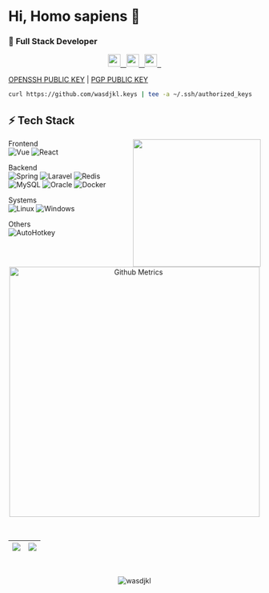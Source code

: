 # Hi, Homo sapiens 👋

<!--
**wasdjkl/wasdjkl** is a ✨ _special_ ✨ repository because its `README.md` (this file) appears on your GitHub profile.

Here are some ideas to get you started:

- 🔭 I’m currently working on ...
- 🌱 I’m currently learning ...
- 👯 I’m looking to collaborate on ...
- 🤔 I’m looking for help with ...
- 💬 Ask me about ...
- 📫 How to reach me: ...
- 😄 Pronouns: ...
- ⚡ Fun fact: ...
-->

<!-- <h1>Hi, Homo sapiens 👋</h1> -->

### 👷 **Full Stack Developer**  


<p align="center">

<a target="_blank" href=https://twitter.com/wasdjkl_>
  <img height="25" width="25" src="https://abs.twimg.com/favicons/twitter.ico" />
  &nbsp;
</a>

<a target="_blank" href=mailto:wasd_jkl@outlook.com>
  <img height="25" width="25" src="https://outlook-1.cdn.office.net/assets/mail/pwa/v1/pngs/apple-touch-icon.png" />
  &nbsp;
</a>

<a target="_blank" href=https://www.wasdjkl.com >
  <img height="25" width="25" src="https://avatars.githubusercontent.com/u/13827327" />
  &nbsp;
</a>
</p>

<a target="_blank" href="https://github.com/wasdjkl.keys">OPENSSH PUBLIC KEY</a>
|
<a target="_blank" href="https://github.com/wasdjkl.gpg">PGP PUBLIC KEY</a>

```bash
curl https://github.com/wasdjkl.keys | tee -a ~/.ssh/authorized_keys
```

## ⚡ Tech Stack
<img align="right" width="255" src="https://github.githubassets.com/images/mona-loading-default.gif">

Frontend  
![Vue](https://img.shields.io/badge/-Vue.js-4FC08D.svg?style=flat&logo=Vue.js&logoColor=white)
![React](https://img.shields.io/badge/-React-61dafb.svg?style=flat&logo=React&logoColor=white)

Backend  
![Spring](https://img.shields.io/badge/-Spring-6DB33F.svg?style=flat&logo=Spring&logoColor=white)
![Laravel](https://img.shields.io/badge/-Laravel-FF2D20.svg?style=flat&logo=Laravel&logoColor=white)
![Redis](https://img.shields.io/badge/-Redis-DC382D?style=flat-square&logo=Redis&logoColor=white)
![MySQL](https://img.shields.io/badge/-MySQL-4479A1?style=flat&logo=MySQL&logoColor=white)
![Oracle](https://img.shields.io/badge/-Oracle-F80000.svg?style=flat&logo=Oracle&logoColor=white)
![Docker](https://img.shields.io/badge/-Docker-2496ED.svg?style=flat&logo=Docker&logoColor=white)

Systems  
![Linux](https://img.shields.io/badge/-Linux-FCC624.svg?style=flat-square&logo=Linux&logoColor=white)
![Windows](https://img.shields.io/badge/-Windows-3178cd.svg?style=flat-square&logo=Windows&logoColor=white)

Others  
![AutoHotkey](https://img.shields.io/badge/-AutoHotkey-334455.svg?style=flat-square&logo=AutoHotkey&logoColor=white)

<p align="center">
<img width="500" src="https://metrics.lecoq.io/wasdjkl" alt="Github Metrics">
</p>

<br>

|![](https://github-readme-stats.vercel.app/api?username=wasdjkl&&show_icons=true)|![](https://github-readme-stats.vercel.app/api/top-langs/?username=wasdjkl&layout=compact&langs_count=10)|
|-|-|

<br>
<p align="center"> <img src="https://komarev.com/ghpvc/?username=wasdjkl" alt="wasdjkl"/></p>
<br>
